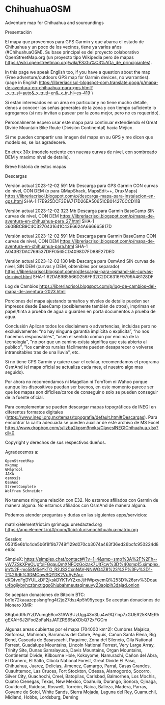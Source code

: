 # ChihuahuaOSM
Adventure map for Chihuahua and souroundings

Presentación

El mapa que proveemos para GPS Garmin y que abarca el estado de Chihuahua y un poco de los vecinos, tiene ya varios años (#ChihuahuaOSM). Su base principal es del proyecto colaborativo OpenStreetMap.org (un proyecto tipo Wikipedia pero de mapas https://wiki.openstreetmap.org/wiki/ES:Gu%C3%ADa_de_principiantes).

In this page we speak English too, if you have a question about the map (Free adventure/outdoors GPS map for Garmin devices, no warranties). (page in English https://libreriacrisol-blogspot-com.translate.goog/p/mapa-de-aventura-en-chihuahua-para-gps.html?_x_tr_sl=auto&_x_tr_tl=en&_x_tr_hl=es-419 )

Si están interesados en un área en particular y no tiene mucho detalle, denos a conocer las señas generales de la zona y con tiempo suficiente lo agregamos (si nos invitan a pasear por la zona mejor, pero no es requerido).

Personalmente espero usar este mapa para continuar extendiendo el Great Divide Mountain Bike Route (División Continental) hacia Méjico.

Si me pueden compartir una imagen del mapa en su GPS y me dicen que modelo es, se los agradeceré. 

En etrex 30x (modelo reciente con nuevas curvas de nivel, con sombreado DEM y maximo nivel de detalle).

 Breve historia de estos mapas
 
Descargas
 
Versión actual 2023-12-02 591 Mb
Descarga para GPS Garmin CON curvas de nivel, CON DEM (o para QMapShack, MapsEdit++, OruxMaps)
https://libreriacrisol.blogspot.com/p/descarga-mapa-para-instalacion-en-gps.html
SHA-1 17E925DCF3E1A717D26EA50651CB014270CCD11B

Versión actual 2023-12-02 323 Mb
Descarga para Garmin BaseCamp SIN curvas de nivel, CON DEM
https://libreriacrisol.blogspot.com/p/mapa-de-aventura-en-chihuahua-para_27.html
SHA-1 360BBCB9C4C3270431641C43E6624A666665817D

Versión actual 2023-12-02 591 Mb
Descarga para Garmin BaseCamp CON curvas de nivel, CON DEM
https://libreriacrisol.blogspot.com/p/mapa-de-aventura-en-chihuahua-para.html
SHA-1 A043B2DAC769537DFF0565CD4098D7FD88E27DED

Versión actual 2023-12-02 130 Mb
Descarga para OsmAnd SIN curvas de nivel, SIN DEM (curvas y DEM, obtenibles por separado)
https://libreriacrisol.blogspot.com/p/descarga-para-osmand-sin-curvas-de-nivel.html
SHA-1  62DAB9B5566D256FF32C2DC6316F9799A46128DF
 
 
Log de Cambios
https://libreriacrisol.blogspot.com/p/log-de-cambios-del-mapa-de-aventura-2023.html
 

Porciones del mapa ajustando tamaños y niveles de detalle pueden ser impresos desde BaseCamp (posiblemente también de otros), impriman en papel/tinta a prueba de agua o guarden en porta documentos a prueba de agua.
 
 
Conclusión
Aplican todos los disclaimers o advertencias, incluidas pero no exclusivamente: “no hay ninguna garantía implícita o explicita”, “no nos hacemos responsables”, “usen el sentido común por encima de la tecnología”, "no por que un camino exista significa que esta abierto al publico", "los caminos rurales fácilmente pueden desaparecer o volverse intransitables tras de una lluvia", etc.

Si no tiene GPS Garmin y quiere usar el celular, recomendamos el programa OsmAnd (el mapa oficial se actualiza cada mes, el nuestro algo mas seguido).
 
Por ahora no recomendamos ni Magellan ni TomTom ni Wahoo porque aunque los dispositivos puedan ser buenos, en este momento parece ser que los mapas son difíciles/caros de conseguir o solo se pueden conseguir de la fuente oficial.
 
Para complementar se pueden descargar mapas topográficos de INEGI en diferentes formatos digitales (https://www.inegi.org.mx/temas/topografia/default.html#Descargas).  Para encontrar la carta adecuada se pueden auxiliar de este archivo de MS Excel https://www.dropbox.com/s/ilzba2kpsm9nxks/ClavesINEGIChihuahua.xlsx?dl=0

Copyright y derechos de sus respectivos dueños.

Agradecemos a:

    OpenStreetMap
    mkgmap
    GMapTool
    JAXA
    osmosis
    OsmAnd
    StreetComplete 
    Wolfram Schneider

No tenemos ninguna relación con E32.
No estamos afiliados con Garmin de manera alguna.
No estamos afiliados con OsmAnd de manera alguna.
 
Podemos atender preguntas y dudas en las siguientes apps/servicios:
 
matrix/element/riot.im @rimugu:unredacted.org
https://app.element.io/#/room/#cicloturismochihuahua:matrix.org
 
Session: 05315e6b1c4de5b6f8f9b7749f129d070cb3074a463f36ed26bcfc950224d8e63c

SimpleX:
https://simplex.chat/contact#/?v=1-4&smp=smp%3A%2F%2Fh--vW7ZSkXPeOUpfxlFGgauQmXNFOzGoizak7Ult7cw%3D%40smp15.simplex.im%2F-mo58M5eYkTO_R2JS2CxnNAV-NNWG4Z8%23%2F%3Fv%3D1-2%26dh%3DMCowBQYDK2VuAyEAu-dKQfvoFgDYUI_kDF2jkskDYKTvYZxoJjiHWpxyemQ%253D%26srv%3Doauu4bgijybyhczbnxtlggo6hiubahmeutaqineuyy23aojpih3dajad.onion



Se aceptan donaciones de Bitcoin BTC:
bc1q72kaaazcpslsngfng4t2jq27dsz4p5h95ycegx
Se aceptan donaciones de Monero XMR:

86qbddtRdYzDVumgE6ov31AWBUzUgg43n3Lu4w9Q7inp7xGUER25KMERhgEXAH6J2iFodZoFaNzJATZRS65aXDbQ72xFGCm

 
Algunas areas cubiertas por el mapa (704000 km^2): Cumbres Majalca, Sinforosa, Mohinora, Barrancas del Cobre, Peguis, Cañon Santa Elena, Big Bend, Cascada de Basaseachi, Paquime, Zona del Silencio, Gila National Forrest, Guadalupe Mountains, Lincoln National Forrest, Very Large Array, Trinity Site, Dunas Samalayuca, Davis Mountains, Organ Mountains, Continental Divide, Kilbourne Hole, Kokoyome, Namurachi, Cañon del Abra, El Granero, El Salto, Cibola National Forest, Great Divide
El Paso, Chihuahua, Juarez, Delicias, Jimenez, Camargo, Parral, Casas Grandes, Cuauhtemoc, Las Cruces, Fort Stockton, Odessa, Alamogordo, Socorro, Silver City, Guachochi, Creel, Batopilas, Carlsbad, Balmorhea, Los Mochis, Cuatro Cienegas, Texas, New Mexico, Coahuila, Durango, Sonora, Ojinaga, Couldcroft, Ruidoso, Roswell, Torreón, Naica, Balleza, Madera, Parras, Coyame de Sotol, White Sands, Sierra Mojada, Laguna del Rey, Guamuchil, Midland, Hobbs, Lordsburg, Deming
